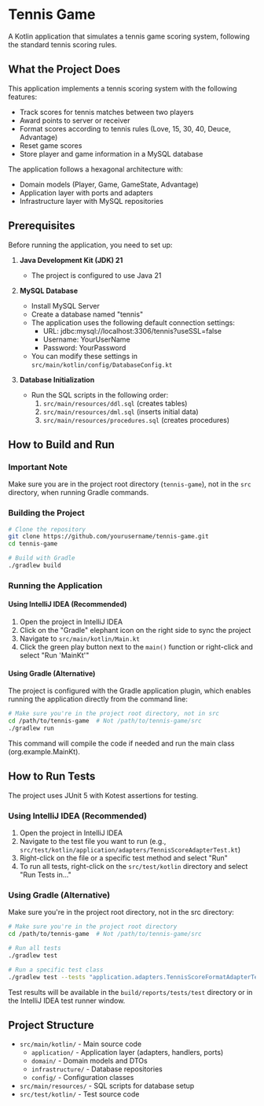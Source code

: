 # Tennis Game

A Kotlin application that simulates a tennis game scoring system, following the standard tennis scoring rules.

## What the Project Does

This application implements a tennis scoring system with the following features:
- Track scores for tennis matches between two players
- Award points to server or receiver
- Format scores according to tennis rules (Love, 15, 30, 40, Deuce, Advantage)
- Reset game scores
- Store player and game information in a MySQL database

The application follows a hexagonal architecture with:
- Domain models (Player, Game, GameState, Advantage)
- Application layer with ports and adapters
- Infrastructure layer with MySQL repositories

## Prerequisites

Before running the application, you need to set up:

1. **Java Development Kit (JDK) 21**
   - The project is configured to use Java 21

2. **MySQL Database**
   - Install MySQL Server
   - Create a database named "tennis"
   - The application uses the following default connection settings:
     - URL: jdbc:mysql://localhost:3306/tennis?useSSL=false
     - Username: YourUserName
     - Password: YourPassword
   - You can modify these settings in `src/main/kotlin/config/DatabaseConfig.kt`

3. **Database Initialization**
   - Run the SQL scripts in the following order:
     1. `src/main/resources/ddl.sql` (creates tables)
     2. `src/main/resources/dml.sql` (inserts initial data)
     3. `src/main/resources/procedures.sql` (creates procedures)

## How to Build and Run

### Important Note
Make sure you are in the project root directory (`tennis-game`), not in the `src` directory, when running Gradle commands.

### Building the Project

```bash
# Clone the repository
git clone https://github.com/yourusername/tennis-game.git
cd tennis-game

# Build with Gradle
./gradlew build
```

### Running the Application

#### Using IntelliJ IDEA (Recommended)
1. Open the project in IntelliJ IDEA
2. Click on the "Gradle" elephant icon on the right side to sync the project
3. Navigate to `src/main/kotlin/Main.kt`
4. Click the green play button next to the `main()` function or right-click and select "Run 'MainKt'"

#### Using Gradle (Alternative)
The project is configured with the Gradle application plugin, which enables running the application directly from the command line:

```bash
# Make sure you're in the project root directory, not in src
cd /path/to/tennis-game  # Not /path/to/tennis-game/src
./gradlew run
```

This command will compile the code if needed and run the main class (org.example.MainKt).

## How to Run Tests

The project uses JUnit 5 with Kotest assertions for testing.

### Using IntelliJ IDEA (Recommended)
1. Open the project in IntelliJ IDEA
2. Navigate to the test file you want to run (e.g., `src/test/kotlin/application/adapters/TennisScoreAdapterTest.kt`)
3. Right-click on the file or a specific test method and select "Run"
4. To run all tests, right-click on the `src/test/kotlin` directory and select "Run Tests in..."

### Using Gradle (Alternative)
Make sure you're in the project root directory, not in the src directory:

```bash
# Make sure you're in the project root directory
cd /path/to/tennis-game  # Not /path/to/tennis-game/src

# Run all tests
./gradlew test

# Run a specific test class
./gradlew test --tests "application.adapters.TennisScoreFormatAdapterTest"
```

Test results will be available in the `build/reports/tests/test` directory or in the IntelliJ IDEA test runner window.

## Project Structure

- `src/main/kotlin/` - Main source code
  - `application/` - Application layer (adapters, handlers, ports)
  - `domain/` - Domain models and DTOs
  - `infrastructure/` - Database repositories
  - `config/` - Configuration classes
- `src/main/resources/` - SQL scripts for database setup
- `src/test/kotlin/` - Test source code
